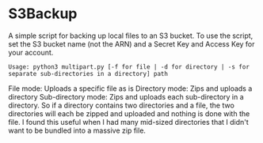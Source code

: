 # S3Backup
A simple script for backing up local files to an S3 bucket.  To use the script, set the S3 bucket name (not the ARN) and a Secret Key and Access Key for your account.

```
Usage: python3 multipart.py [-f for file | -d for directory | -s for separate sub-directories in a directory] path
```

File mode: Uploads a specific file as is
Directory mode: Zips and uploads a directory
Sub-directory mode: Zips and uploads each sub-directory in a directory.  So if a directory contains two directories and a file, the two directories will each be zipped and uploaded and nothing is done with the file.  I found this useful when I had many mid-sized directories that I didn't want to be bundled into a massive zip file.



